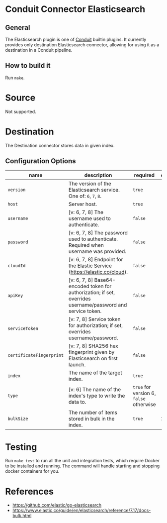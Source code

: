 # Conduit Connector Elasticsearch

## General
The Elasticsearch plugin is one of [Conduit](https://github.com/ConduitIO/conduit) builtin plugins.
It currently provides only destination Elasticsearch connector, allowing for using it as a destination in a Conduit pipeline.

## How to build it
Run `make`.

# Source

Not supported.

# Destination

The Destination connector stores data in given index.

## Configuration Options

| name                     | description                                                                                                 | required                                | default |
|--------------------------|-------------------------------------------------------------------------------------------------------------|-----------------------------------------|---------|
| `version`                | The version of the Elasticsearch service. One of: `6`, `7`, `8`.                                            | `true`                                  |         |
| `host`                   | Server host.                                                                                                | `true`                                  |         |
| `username`               | [v: 6, 7, 8] The username used to authenticate.                                                             | `false`                                 |         |
| `password`               | [v: 6, 7, 8] The password used to authenticate. Required when username was provided.                        | `false`                                 |         |
| `cloudId`                | [v: 6, 7, 8] Endpoint for the Elastic Service (https://elastic.co/cloud).                                   | `false`                                 |         |
| `apiKey`                 | [v: 6, 7, 8] Base64-encoded token for authorization; if set, overrides username/password and service token. | `false`                                 |         |
| `serviceToken`           | [v: 7, 8] Service token for authorization; if set, overrides username/password.                             | `false`                                 |         |
| `certificateFingerprint` | [v: 7, 8] SHA256 hex fingerprint given by Elasticsearch on first launch.                                    | `false`                                 |         |
| `index`                  | The name of the target index.                                                                               | `true`                                  |         |
| `type`                   | [v: 6] The name of the index's type to write the data to.                                                   | `true` for version 6, `false` otherwise |         |
| `bulkSize`               | The number of items stored in bulk in the index.                                                            | `true`                                  | `1000`  |

# Testing

Run `make test` to run all the unit and integration tests, which require Docker to be installed and running. The command will handle starting and stopping docker containers for you.

# References

- https://github.com/elastic/go-elasticsearch
- https://www.elastic.co/guide/en/elasticsearch/reference/7.17/docs-bulk.html
